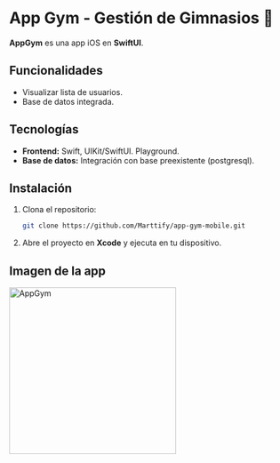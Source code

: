 # App Gym - Gestión de Gimnasios 🚀

**AppGym** es una app iOS en **SwiftUI**.

## Funcionalidades

- Visualizar lista de usuarios.
- Base de datos integrada.

## Tecnologías

- **Frontend:** Swift, UIKit/SwiftUI. Playground.
- **Base de datos:** Integración con base preexistente (postgresql).

## Instalación

1. Clona el repositorio:
    ```bash
    git clone https://github.com/Marttify/app-gym-mobile.git
    ```
2. Abre el proyecto en **Xcode** y ejecuta en tu dispositivo.

## Imagen de la app

<img src="https://github.com/user-attachments/assets/f684269a-d6a7-46b7-bd63-035041594167" alt="AppGym" height="300"/>
